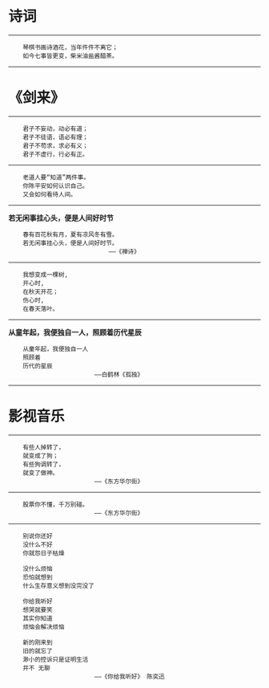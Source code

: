 # 诗词
_ _ _
```
	琴棋书画诗酒花，当年件件不离它；
    如今七事皆更变，柴米油盐酱醋茶。
```
_ _ _


# 《剑来》
_ _ _
```
	君子不妄动，动必有道；
    君子不徒语，语必有理；
    君子不苟求，求必有义；
    君子不虚行，行必有正。
```
_ _ _

```
	老道人要“知道”两件事。
	你陈平安如何认识自己。
	又会如何看待人间。
```

_ _ _

**若无闲事挂心头，便是人间好时节**

```
	春有百花秋有月，夏有凉风冬有雪。
	若无闲事挂心头，便是人间好时节。
							——《禅诗》
```
_ _ _

```
	我想变成一棵树,
	开心时,
	在秋天开花；
	伤心时,
	在春天落叶。
```

_ _ _

**从童年起，我便独自一人，照顾着历代星辰**

```
	从童年起，我便独自一人 
	照顾着 
	历代的星辰
						——白鹤林《孤独》
```
_ _ _

# 影视音乐

_ _ _

```
	有些人掉转了，
	就变成了狗；
	有些狗调转了，
	就变了做神。
						——《东方华尔街》
```
_ _ _

```
	股票你不懂，千万别碰。
						——《东方华尔街》
```
_ _ _
```
	别说你还好
	没什么不好
	你就怨日子枯燥
	
	没什么烦恼
	恐怕就想到
	什么生存意义想到没完没了
	
	你给我听好
	想哭就要笑
	其实你知道
	烦恼会解决烦恼
	
	新的刚来到
	旧的就忘了
	渺小的控诉只是证明生活
	并不 无聊
						——《你给我听好》 陈奕迅
```